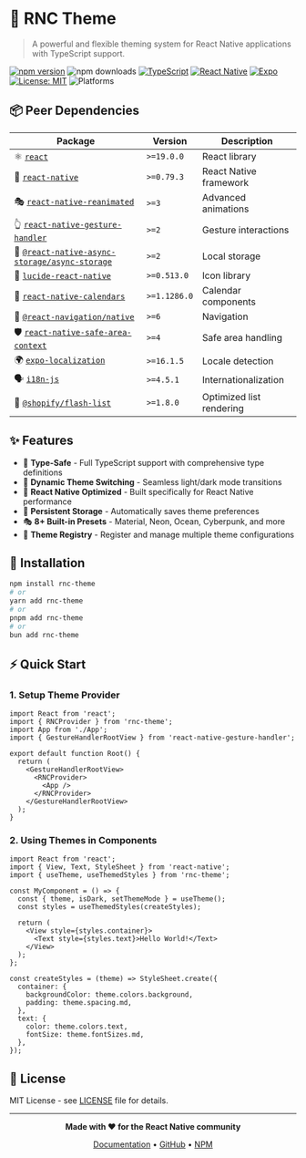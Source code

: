 # 🎨 RNC Theme

> A powerful and flexible theming system for React Native applications with TypeScript support.

[![npm version](https://badge.fury.io/js/rnc-theme.svg)](https://badge.fury.io/js/rnc-theme)
![npm downloads](https://img.shields.io/npm/dt/rnc-theme)
[![TypeScript](https://img.shields.io/badge/TypeScript-Ready-blue.svg)](https://www.typescriptlang.org/)
[![React Native](https://img.shields.io/badge/React%20Native-Optimized-61DAFB.svg)](https://reactnative.dev/)
[![Expo](https://img.shields.io/badge/Expo-Compatible-000020.svg)](https://expo.dev/)
[![License: MIT](https://img.shields.io/badge/License-MIT-yellow.svg)](https://opensource.org/licenses/MIT)
![Platforms](https://img.shields.io/badge/platforms-android%20%7C%20ios-lightgrey.svg)

## 📦 Peer Dependencies

| Package | Version | Description |
|---------|---------|-------------|
| ⚛️ [`react`](https://www.npmjs.com/package/react) | `>=19.0.0` | React library |
| 📱 [`react-native`](https://www.npmjs.com/package/react-native) | `>=0.79.3` | React Native framework |
| 🎭 [`react-native-reanimated`](https://www.npmjs.com/package/react-native-reanimated) | `>=3` | Advanced animations |
| 👆 [`react-native-gesture-handler`](https://www.npmjs.com/package/react-native-gesture-handler) | `>=2` | Gesture interactions |
| 💾 [`@react-native-async-storage/async-storage`](https://www.npmjs.com/package/@react-native-async-storage/async-storage) | `>=2` | Local storage |
| 🎨 [`lucide-react-native`](https://www.npmjs.com/package/lucide-react-native) | `>=0.513.0` | Icon library |
| 📅 [`react-native-calendars`](https://www.npmjs.com/package/react-native-calendars) | `>=1.1286.0` | Calendar components |
| 🧭 [`@react-navigation/native`](https://www.npmjs.com/package/@react-navigation/native) | `>=6` | Navigation |
| 🛡️ [`react-native-safe-area-context`](https://www.npmjs.com/package/react-native-safe-area-context) | `>=4` | Safe area handling |
| 🌍 [`expo-localization`](https://www.npmjs.com/package/expo-localization) | `>=16.1.5` | Locale detection |
| 🗣️ [`i18n-js`](https://www.npmjs.com/package/i18n-js) | `>=4.5.1` | Internationalization |
| 🚀 [`@shopify/flash-list`](https://www.npmjs.com/package/@shopify/flash-list) | `>=1.8.0` | Optimized list rendering |

## ✨ Features

- 🎯 **Type-Safe** - Full TypeScript support with comprehensive type definitions
- 🎨 **Dynamic Theme Switching** - Seamless light/dark mode transitions
- 📱 **React Native Optimized** - Built specifically for React Native performance
- 💾 **Persistent Storage** - Automatically saves theme preferences
- 🎭 **8+ Built-in Presets** - Material, Neon, Ocean, Cyberpunk, and more
- 🔄 **Theme Registry** - Register and manage multiple theme configurations

## 🚀 Installation

```bash
npm install rnc-theme
# or
yarn add rnc-theme
# or
pnpm add rnc-theme
# or
bun add rnc-theme
```

## ⚡ Quick Start

### 1. Setup Theme Provider

```tsx
import React from 'react';
import { RNCProvider } from 'rnc-theme';
import App from './App';
import { GestureHandlerRootView } from 'react-native-gesture-handler';

export default function Root() {
  return (
    <GestureHandlerRootView>
      <RNCProvider>
        <App />
      </RNCProvider>
    </GestureHandlerRootView>
  );
}
```

### 2. Using Themes in Components

```tsx
import React from 'react';
import { View, Text, StyleSheet } from 'react-native';
import { useTheme, useThemedStyles } from 'rnc-theme';

const MyComponent = () => {
  const { theme, isDark, setThemeMode } = useTheme();
  const styles = useThemedStyles(createStyles);

  return (
    <View style={styles.container}>
      <Text style={styles.text}>Hello World!</Text>
    </View>
  );
};

const createStyles = (theme) => StyleSheet.create({
  container: {
    backgroundColor: theme.colors.background,
    padding: theme.spacing.md,
  },
  text: {
    color: theme.colors.text,
    fontSize: theme.fontSizes.md,
  },
});
```

## 📄 License

MIT License - see [LICENSE](LICENSE) file for details.

---

<div align="center">

**Made with ❤️ for the React Native community**

[Documentation](https://rnc.masum.cloud) • [GitHub](https://github.com/masumrpg/react-native-components) • [NPM](https://www.npmjs.com/package/rnc-theme)

</div>